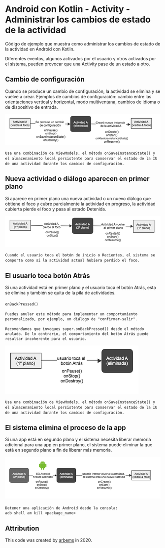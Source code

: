 # Android con Kotlin - Activity - Administrar los cambios de estado de la actividad

Código de ejemplo que muestra como administrar los cambios de estado de la actividad en Android con Kotlin.

Diferentes eventos, algunos activados por el usuario y otros activados por el sistema, pueden provocar que una Activity pase de un estado a otro.
      
## Cambio de configuración

Cuando se produce un cambio de configuración, la actividad se elimina y se vuelve a crear. Ejemplos de cambios de configuración: cambio entre las orientaciones vertical y horizontal, modo multiventana, cambios de idioma o de dispositivo de entrada.

![Configuration change](https://github.com/arbems/Android-with-Kotlin-Activity/blob/master/activity-(manage-activity-status-changes)/0001.png)

`Usa una combinación de ViewModels, el método onSaveInstanceState() y el almacenamiento local persistente para conservar el estado de la IU de una actividad durante los cambios de configuración.`

## Nueva actividad o diálogo aparecen en primer plano

Si aparece en primer plano una nueva actividad o un nuevo diálogo que obtiene el foco y cubre parcialmente la actividad en progreso, la actividad cubierta pierde el foco y pasa al estado Detenida.

![Nueva actividad o diálogo aparecen en primer plano](https://github.com/arbems/Android-with-Kotlin-Activity/blob/master/activity-(manage-activity-status-changes)/0002.png)

`Cuando el usuario toca el botón de inicio o Recientes, el sistema se comporta como si la actividad actual hubiera perdido el foco.`

## El usuario toca botón Atrás

Si una actividad está en primer plano y el usuario toca el botón Atrás, esta se elimina y también se quita de la pila de actividades.

####
    onBackPressed()
    
    Puedes anular este método para implementar un comportamiento personalizado, por ejemplo, un diálogo de "confirmar-salir".
    
    Recomendamos que invoques super.onBackPressed() desde el método anulado. De lo contrario, el comportamiento del botón Atrás puede resultar incoherente para el usuario.

![El usuario toca botón Atrás](https://github.com/arbems/Android-with-Kotlin-Activity/blob/master/activity-(manage-activity-status-changes)/0003.png)

`Usa una combinación de ViewModels, el método onSaveInstanceState() y el almacenamiento local persistente para conservar el estado de la IU de una actividad durante los cambios de configuración.`

## El sistema elimina el proceso de la app

Si una app está en segundo plano y el sistema necesita liberar memoria adicional para una app en primer plano, el sistema puede eliminar la que está en segundo plano a fin de liberar más memoria.

![El sistema elimina el proceso de la app](https://github.com/arbems/Android-with-Kotlin-Activity/blob/master/activity-(manage-activity-status-changes)/0004.png)

####
    Detener una aplicación de Android desde la consola:
    adb shell am kill <package_name>

## Attribution

This code was created by [arbems](https://github.com/arbems) in 2020.